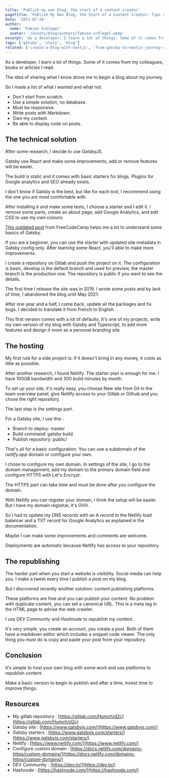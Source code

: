 ```yaml
---
title: 'Publish my own blog, the start of a content creator'
pageTitle: 'Publish My Own Blog, the Start of a Content Creator: Tips and Tricks'
date: '2021-07-14'
author:
  name: 'Fabien Schlegel'
  avatar: '/assets/blog/authors/fabien-schlegel.webp'
excerpt: 'As a developer, I learn a lot of things. Some of it comes from my colleagues, books or articles I read. The idea of sharing what I know drove me to begin a blog about my journey.'
tags: ['gatsby', 'story', 'blog']
related: ['create-a-blog-with-nextjs', 'from-gatsby-to-nextjs-journey-of-a-blog']
---
```


As a developer, I learn a lot of things. Some of it comes from my colleagues, books or articles I read.

The idea of sharing what I know drove me to begin a blog about my journey.

So I made a list of what I wanted and what not.

- Don't start from scratch.
- Use a simple solution, no database.
- Must be responsive.
- Write posts with Markdown.
- Own my content.
- Be able to display code on posts.

## The technical solution

After some research, I decide to use GatsbyJS.

Gatsby use React and make some improvements, add or remove features will be easier.

The build is static and it comes with basic starters for blogs. Plugins for Google analytics and SEO already exists.

I don't know if Gatsby is the best, but like for each tool, I recommend using the one you are most comfortable with.

After installing it and make some tests, I choose a starter and I edit it. I remove some parts, create an about page, add Google Analytics, and edit CSS to use my own colours.

[This outdated post](https://www.freecodecamp.org/news/how-to-build-a-react-and-gatsby-powered-blog-in-about-10-minutes-625c35c06481/) from FreeCodeCamp helps me a lot to understand some basics of Gatsby.

If you are a beginner, you can use the starter with updated site metadata in Gatsby config only. After learning some React, you'll able to make more improvements.

I create a repository on Gitlab and push the project on it. The configuration is basic, develop is the default branch and used for preview, the master branch is the production one. The repository is public if you want to see the details.

The first time I release the site was in 2019. I wrote some posts and by lack of time, I abandoned the blog until May 2021.

After one year and a half, I come back, update all the packages and fix bugs. I decided to translate it from French to English.

This first version comes with a lot of defaults. It's one of my projects, write my own version of my blog with Gatsby and Typescript, to add more features and design it more as a personal branding site.

## The hosting

My first rule for a side project is: if it doesn't bring in any money, it costs as little as possible.

After another research, I found Netlify. The starter plan is enough for me. I have 100GB bandwidth and 300 build minutes by month.

To set up your site, it's really easy, you choose New site from Git in the team overview panel, give Netlify access to your Gitlab or Github and you chose the right repository.

The last step is the settings part.

For a Gatsby site, I use this :

- Branch to deploy: master
- Build command: gatsby build
- Publish repository: public/

That's all for a basic configuration. You can use a subdomain of the _netlify.app_ domain or configure your own.

I chose to configure my own domain. In settings of the site, I go to the domain management, add my domain to the primary domain field and configure HTTPS with Let's Encrypt.

The HTTPS part can take time and must be done after you configure the domain.

With Netlify you can register your domain, I think the setup will be easier. But I have my domain registrar, it's OVH.

So I had to update my DNS records with an A record to the Netlify load balancer and a TXT record for Google Analytics as explained in the documentation.

Maybe I can make some improvements and comments are welcome.

Deployments are automatic because Netlify has access to your repository.

## The republishing

The harder part when you start a website is visibility. Social media can help you. I make a tweet every time I publish a post on my blog.

But I discovered recently another solution: content publishing platforms.

These platforms are free and you can publish your content. No problem with duplicate content, you can set a canonical URL. This is a meta tag in the HTML page to advise the web crawler.

I use _DEV Community_ and _Hashnode_ to republish my content.

It's very simple, you create an account, you create a post. Both of them have a markdown editor which includes a snippet code viewer. The only thing you must do is copy and paste your post from your repository.

## Conclusion

It's simple to host your own blog with some work and use platforms to republish content.

Make a basic version to begin to publish and after a time, invest time to improve things.

## Resources

- My gitlab repository : [https://gitlab.com/Humch/d2c](https://gitlab.com/Humch/d2c)
- Gatsby site : [https://www.gatsbyjs.com/](https://www.gatsbyjs.com/)
- Gatsby starters : [https://www.gatsbyjs.com/starters/](https://www.gatsbyjs.com/starters/)
- Netlify : [https://www.netlify.com/](https://www.netlify.com/)
- Configure custom domain : [https://docs.netlify.com/domains-https/custom-domains/](https://docs.netlify.com/domains-https/custom-domains/)
- DEV Community : [https://dev.to/](https://dev.to/)
- Hashnode : [https://hashnode.com/](https://hashnode.com/)
